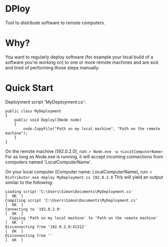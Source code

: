 # DPloy
Tool to distribute software to remote computers.

# Why?

You want to regularly deploy software (for example your local build of a software you're working on) to one or more remote machines and are sick and tired of performing those steps manually.

# Quick Start
Deployment script 'MyDeployment.cs':
```
public class MyDeployment
{
    public void Deploy(INode node)
    {
        node.CopyFile("Path on my local machine", "Path on the remote machine");
    }
}
```

On the remote machine (192.0.2.0), run: `> Node.exe -w <LocalComputerName>`
For as long as Node.exe is running, it will accept incoming connections from computers named 'LocalComputerName'.

On your local computer (Computer name: LocalComputerName), run: `> Distributor.exe deploy MyDeployment.cs 192.0.2.0`
This will yield an output similar to the following:

```
Loading script 'C:\Users\Simon\Documents\MyDeployment.cs'               [  OK  ] 
Compiling script 'C:\Users\Simon\Documents\MyDeployment.cs'             [  OK  ] 
Connecting to '192.0.2.0'                                               [  OK  ] 
  Copying 'Path on my local machine' to 'Path on the remote machine'    [  OK  ] 
Disconnecting from '192.0.2.0:41312'                                    [  OK  ] 
Disconnecting from ''                                                   [  OK  ] 
```
